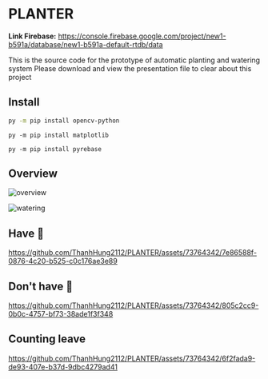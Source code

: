 # PLANTER

**Link Firebase:** https://console.firebase.google.com/project/new1-b591a/database/new1-b591a-default-rtdb/data

This is the source code for the prototype of automatic planting and watering system 
Please download and view the presentation file to clear about this project

## Install
```bash
py -m pip install opencv-python
```
```
py -m pip install matplotlib
```
```
py -m pip install pyrebase
```
## Overview

![overview](https://github.com/ThanhHung2112/PLANTER/assets/73764342/56dfd912-54d2-4afe-be48-285d34418c87)

![watering](https://github.com/ThanhHung2112/PLANTER/assets/73764342/e0ecdfd2-af01-4cb7-bbdb-bcccd20ed340)

## Have 🍃
https://github.com/ThanhHung2112/PLANTER/assets/73764342/7e86588f-0876-4c20-b525-c0c176ae3e89

## Don't have 🍃
https://github.com/ThanhHung2112/PLANTER/assets/73764342/805c2cc9-0b0c-4757-bf73-38ade1f3f348

## Counting leave
https://github.com/ThanhHung2112/PLANTER/assets/73764342/6f2fada9-de93-407e-b37d-9dbc4279ad41






